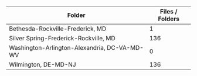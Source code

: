 | Folder                                       |   Files / Folders |
|----------------------------------------------|-------------------|
| Bethesda-Rockville-Frederick, MD             |                 1 |
| Silver Spring-Frederick-Rockville, MD        |               136 |
| Washington-Arlington-Alexandria, DC-VA-MD-WV |                 0 |
| Wilmington, DE-MD-NJ                         |               136 |